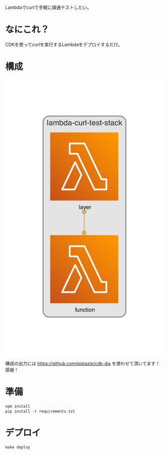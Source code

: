 Lambdaでcurlで手軽に疎通テストしたい。

# なにこれ？

CDKを使ってcurlを実行するLambdaをデプロイするだけ。

# 構成

![](docs/imgs/diagram.png)

構成の出力には https://github.com/pistazie/cdk-dia を使わせて頂いてます！感謝！

# 準備

```
npm install
pip install -r requirements.txt
```

# デプロイ

```
make deploy
```
